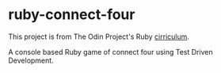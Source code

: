 # ruby-connect-four

This project is from The Odin Project's Ruby [cirriculum](https://www.theodinproject.com/lessons/ruby-connect-four).

A console based Ruby game of connect four using Test Driven Development.